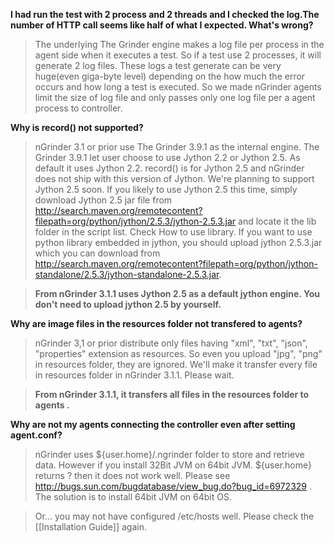 **I had run the test with 2 process and 2 threads and I checked the log.The number of HTTP call seems like half of what I expected. What's wrong?**

> The underlying The Grinder engine makes a log file per process in the agent side when it executes a test. So if a test use 2 processes, it will generate 2 log files. These logs a test generate can be very huge(even giga-byte level) depending on the how much the error occurs and how long a test is executed. So we made nGrinder agents limit the size of log file and only passes only one log file per a agent process to controller.

**Why is record() not supported?**

> nGrinder 3.1 or prior use The Grinder 3.9.1 as the internal engine. The Grinder 3.9.1 let user choose to use Jython 2.2 or Jython 2.5. As default it uses Jython 2.2. record() is for Jython 2.5 and nGrinder does not ship with this version of Jython. We're planning to support Jython 2.5 soon. If you likely to use Jython 2.5 this time, simply download Jython 2.5 jar file from http://search.maven.org/remotecontent?filepath=org/python/jython/2.5.3/jython-2.5.3.jar and locate it the lib folder in the script list. Check How to use library. If you want to use python library embedded in jython, you should upload jython 2.5.3.jar which you can download from http://search.maven.org/remotecontent?filepath=org/python/jython-standalone/2.5.3/jython-standalone-2.5.3.jar.

>**From nGrinder 3.1.1 uses Jython 2.5 as a default jython engine. You don't need to upload jython 2.5 by yourself.**

**Why are image files in the resources folder not transfered to agents?**

> nGrinder 3,1 or prior distribute only files having "xml", "txt", "json", "properties" extension as resources. So even you upload "jpg", "png" in resources folder, they are ignored. We'll make it transfer every file in resources folder in nGrinder 3.1.1. Please wait.

>**From nGrinder 3.1.1, it transfers all files in the resources folder to agents .**

**Why are not my agents connecting the controller even after setting agent.conf?**

> nGrinder uses ${user.home}/.ngrinder folder to store and retrieve data. However if you install 32Bit JVM on 64bit JVM. ${user.home} returns ? then it does not work well. Please see http://bugs.sun.com/bugdatabase/view_bug.do?bug_id=6972329 . The solution is to install 64bit JVM on 64bit OS.

>Or... you may not have configured /etc/hosts well. Please check the [[Installation Guide]] again.
